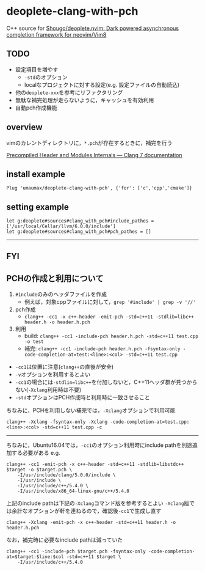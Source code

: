 # deoplete-clang-with-pch

C++ source for [Shougo/deoplete\.nvim: Dark powered asynchronous completion framework for neovim/Vim8]( https://github.com/Shougo/deoplete.nvim )

## TODO
* 設定項目を増やす
	* `-std`のオプション
	* localなプロジェクトに対する設定(e.g. 設定ファイルの自動読込)
* 他の`deoplete-xxx`を参考にリファクタリング
* 無駄な補完処理が走らないように，キャッシュを有効利用
* 自動pch作成機能

## overview
vimのカレントディレクトリに，`*.pch`が存在するときに，補完を行う

[Precompiled Header and Modules Internals — Clang 7 documentation]( https://clang.llvm.org/docs/PCHInternals.html )

## install example
```
Plug 'umaumax/deoplete-clang-with-pch', {'for': ['c','cpp','cmake']}
```

## setting example
```
let g:deoplete#sources#clang_with_pch#include_pathes = ['/usr/local/Cellar/llvm/6.0.0/include']
let g:deoplete#sources#clang_with_pch#pch_pathes = []
```

----

## FYI
## PCHの作成と利用について
1. `#include`のみのヘッダファイルを作成
	* 例えば，対象cppファイルに対して，`grep '#include' | grep -v '//'`
1. pch作成
	* ```clang++ -cc1 -x c++-header -emit-pch -std=c++11 -stdlib=libc++ header.h -o header.h.pch```
1. 利用
	* build: ```clang++ -cc1 -include-pch header.h.pch -std=c++11 test.cpp -o test```
	* 補完: ```clang++ -cc1 -include-pch header.h.pch -fsyntax-only -code-completion-at=test:<line>:<col> -std=c++11 test.cpp```

* `-cc1`は位置に注意(`clang++`の直後が安全)
* `-v`オプションを利用するとよい
* `-cc1`の場合には`-stdlin=libc++`を付加しないと，C++11ヘッダ群が見つからない(`-Xclang`利用時は不要)
* `-std`オプションはPCH作成時と利用時に一致させること

ちなみに，PCHを利用しない補完では，`-Xclang`オプションで利用可能
```
clang++ -Xclang -fsyntax-only -Xclang -code-completion-at=test.cpp:<line>:<col> -std=c++11 test.cpp -c
```

----

ちなみに，Ubuntu16.04では，`-cc1`のオプション利用時にinclude pathを別途追加する必要がある
e.g.
```
clang++ -cc1 -emit-pch -x c++-header -std=c++11 -stdlib=libstdc++ $target -o $target.pch \
	-I/usr/include/clang/5.0.0/include \
	-I/usr/include \
	-I/usr/include/c++/5.4.0 \
	-I/usr/include/x86_64-linux-gnu/c++/5.4.0
```
上記のinclude pathは下記の`-Xclang`コマンド版を参考するとよい
`-Xclang`版では余計なオプションが軒を連ねるので，確認後`-cc1`で生成し直す
```
clang++ -Xclang -emit-pch -x c++-header -std=c++11 header.h -o header.h.pch
```
なお，補完時に必要なinclude pathは減っていた
```
clang++ -cc1 -include-pch $target.pch -fsyntax-only -code-completion-at=$target:$line:$col -std=c++11 $target \
	-I/usr/include/c++/5.4.0
```
